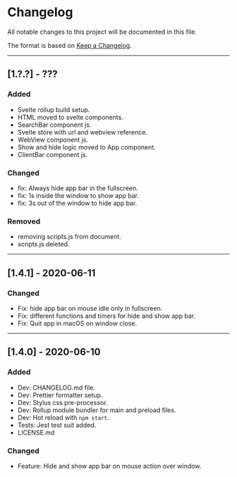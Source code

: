 # Changelog

All notable changes to this project will be documented in this file.

The format is based on [Keep a Changelog](https://keepachangelog.com/en/1.0.0/).

---

## [1.?.?] - ???

### Added

- Svelte rollup build setup.
- HTML moved to svelte components.
- SearchBar component js.
- Svelte store with url and webview reference.
- WebView component js.
- Show and hide logic moved to App component.
- ClientBar component js.

### Changed

- fix: Always hide app bar in the fullscreen.
- fix: 1s inside the window to show app bar.
- fix: 3s out of the window to hide app bar.

### Removed

- removing scripts.js from document.
- scripts.js deleted.

---

## [1.4.1] - 2020-06-11

### Changed

- Fix: hide app bar on mouse idle only in fullscreen.
- Fix: different functions and timers for hide and show app bar.
- Fix: Quit app in macOS on window close.

---

## [1.4.0] - 2020-06-10

### Added

- Dev: CHANGELOG.md file.
- Dev: Prettier formatter setup.
- Dev: Stylus css pre-processor.
- Dev: Rollup module bundler for main and preload files.
- Dev: Hot reload with `npm start`.
- Tests: Jest test suit added.
- LICENSE.md

### Changed

- Feature: Hide and show app bar on mouse action over window.

